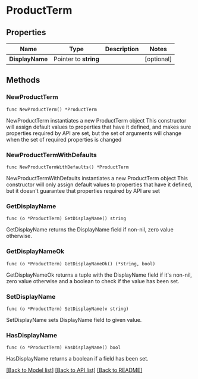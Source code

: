 # ProductTerm

## Properties

Name | Type | Description | Notes
------------ | ------------- | ------------- | -------------
**DisplayName** | Pointer to **string** |  | [optional] 

## Methods

### NewProductTerm

`func NewProductTerm() *ProductTerm`

NewProductTerm instantiates a new ProductTerm object
This constructor will assign default values to properties that have it defined,
and makes sure properties required by API are set, but the set of arguments
will change when the set of required properties is changed

### NewProductTermWithDefaults

`func NewProductTermWithDefaults() *ProductTerm`

NewProductTermWithDefaults instantiates a new ProductTerm object
This constructor will only assign default values to properties that have it defined,
but it doesn't guarantee that properties required by API are set

### GetDisplayName

`func (o *ProductTerm) GetDisplayName() string`

GetDisplayName returns the DisplayName field if non-nil, zero value otherwise.

### GetDisplayNameOk

`func (o *ProductTerm) GetDisplayNameOk() (*string, bool)`

GetDisplayNameOk returns a tuple with the DisplayName field if it's non-nil, zero value otherwise
and a boolean to check if the value has been set.

### SetDisplayName

`func (o *ProductTerm) SetDisplayName(v string)`

SetDisplayName sets DisplayName field to given value.

### HasDisplayName

`func (o *ProductTerm) HasDisplayName() bool`

HasDisplayName returns a boolean if a field has been set.


[[Back to Model list]](../README.md#documentation-for-models) [[Back to API list]](../README.md#documentation-for-api-endpoints) [[Back to README]](../README.md)


